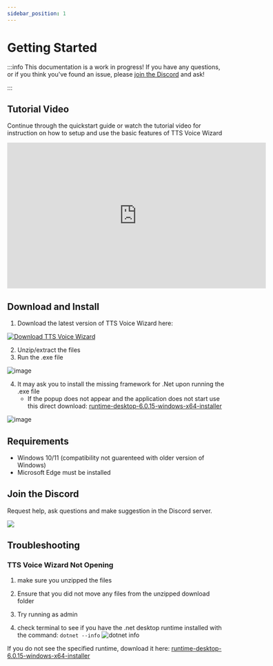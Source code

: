 ```yaml
---
sidebar_position: 1
---
```

# Getting Started
:::info
This documentation is a work in progress! If you have any questions, or if you think you've found an issue, please [join the Discord](https://discord.com/invite/YjgR9SWPnW) and ask!

:::

## Tutorial Video

Continue through the quickstart guide or watch the tutorial video for instruction on how to setup and use the basic features of TTS Voice Wizard


<iframe width="600px" height="338px" src="https://www.youtube.com/embed/Q4kaXcA74Bo" title="TTS Voice Wizard Tutorial" frameborder="0" allow="accelerometer; autoplay; clipboard-write; encrypted-media; gyroscope;" allow="fullscreen;"></iframe>


## Download and Install

1. Download the latest version of TTS Voice Wizard here:

[![Download TTS Voice Wizard](https://custom-icon-badges.demolab.com/badge/-Download-F25278?style=for-the-badge&logo=download&logoColor=white)](https://github.com/VRCWizard/TTS-Voice-Wizard/releases/download/v1.5.8.1/TTSVoiceWizard-v1.5.8.1-x64.zip)

2. Unzip/extract the files
3. Run the .exe file 

![image](https://user-images.githubusercontent.com/101527472/221012891-63903ada-ea00-4aeb-8a2a-60d0945d693a.png)


4. It may ask you to install the missing framework for .Net upon running the .exe file
    - If the popup does not appear and the application does not start use this direct download: [runtime-desktop-6.0.15-windows-x64-installer](https://download.visualstudio.microsoft.com/download/pr/513d13b7-b456-45af-828b-b7b7981ff462/edf44a743b78f8b54a2cec97ce888346/windowsdesktop-runtime-6.0.15-win-x64.exe)


![image](https://user-images.githubusercontent.com/101527472/222062508-987f5a54-685a-4d0c-b2be-395971d3bdd5.png)

## Requirements
- Windows 10/11 (compatibility not guarenteed with older version of Windows)
- Microsoft Edge must be installed



## Join the Discord
Request help, ask questions and make suggestion in the Discord server.
  
<a href="https://discord.gg/YjgR9SWPnW"><img src="https://discordapp.com/api/guilds/681732152517591048/widget.png?style=banner2" /></a>


## Troubleshooting
### TTS Voice Wizard Not Opening

1. make sure you unzipped the files

2. Ensure that you did not move any files from the unzipped download folder

3. Try running as admin

4. check terminal to see if you have the .net desktop runtime installed with the command: ``dotnet --info`` 
![dotnet info](https://github.com/VRCWizard/TTS-Voice-Wizard/assets/101527472/f9cc28e0-0d92-41e7-bad5-26fa17c2428b)

If you do not see the specified runtime, download it here: [runtime-desktop-6.0.15-windows-x64-installer](https://download.visualstudio.microsoft.com/download/pr/513d13b7-b456-45af-828b-b7b7981ff462/edf44a743b78f8b54a2cec97ce888346/windowsdesktop-runtime-6.0.15-win-x64.exe)
